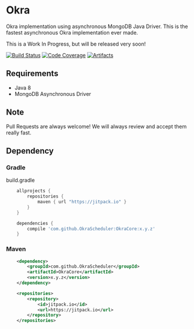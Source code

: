 # Okra 

Okra implementation using asynchronous MongoDB Java Driver.
This is the fastest asynchronous Okra implementation ever made.

This is a Work In Progress, but will be released very soon!

[![Build Status][travis-badge]][travis-url] [![Code Coverage][codecov-badge]][codecov-url] [![Artifacts][jitpack-badge]][jitpack-url]

## Requirements

* Java 8
* MongoDB Asynchronous Driver

## Note 

Pull Requests are always welcome! We will always review and accept them really fast.

## Dependency

### Gradle

build.gradle

```groovy
    allprojects {
        repositories {
            maven { url "https://jitpack.io" }
        }
    }
```

```groovy
    dependencies {
        compile 'com.github.OkraScheduler:OkraCore:x.y.z'
    }
```

### Maven

```xml
    <dependency>
        <groupId>com.github.OkraScheduler</groupId>
        <artifactId>OkraCore</artifactId>
        <version>x.y.z</version>
    </dependency>

    <repositories>
        <repository>
            <id>jitpack.io</id>
            <url>https://jitpack.io</url>
        </repository>
    </repositories>
```

[codecov-badge]: https://codecov.io/gh/OkraScheduler/OkraCore/branch/master/graph/badge.svg
[codecov-url]: https://codecov.io/gh/OkraScheduler/OkraAsync
[travis-badge]: https://travis-ci.org/OkraScheduler/OkraCore.svg?branch=master
[travis-url]: https://travis-ci.org/OkraScheduler/OkraAsync
[jitpack-badge]: https://jitpack.io/v/OkraScheduler/OkraAsync.svg
[jitpack-url]: https://jitpack.io/#OkraScheduler/OkraAsync